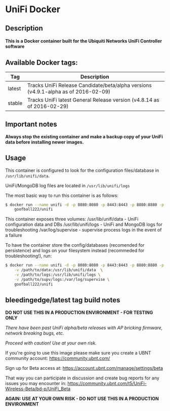 # UniFi Docker

## Description

#### This is a Docker container built for the Ubiquiti Networks UniFi Controller software

## Available Docker tags:
| Tag | Description |
| --- | --- |
| latest | Tracks UniFi Release Candidate/beta/alpha versions (v4.9.1-alpha as of 2016-02-09) |
| stable | Tracks UniFi latest General Release version (v4.8.14 as of 2016-02-29) |

## Important notes

**Always stop the existing container and make a backup copy of your UniFi data before installing newer images.**

## Usage

This container is configured to look for the configuration files/database in `/usr/lib/unifi/data`.

UniFi/MongoDB log files are located in `/usr/lib/unifi/logs`

The most basic way to run this container is as follows:

```bash
$ docker run --name unifi -d -p 8080:8080 -p 8443:8443 -p 8880:8880 -p 8843:8843 \
	goofball222/unifi
```

This container exposes three volumes:
/usr/lib/unifi/data - UniFi configuration data and DBs
/usr/lib/unifi/logs - UniFi and MongoDB logs for troubleshooting
/var/log/supervise - supervise process logs in the event of a failure

To have the container store the config/databases (recomended for persistence) 
and logs on your filesystem instead (recommeded for troubleshooting!), run:

```bash
$ docker run --name unifi -d -p 8080:8080 -p 8443:8443 -p 8880:8880 -p 8843:8843 \
	-v /path/to/data:/usr/lib/unifi/data  \
	-v /path/to/logs:/usr/lib/unifi/logs \
	-v /path/to/supv/logs:/var/log/supervise \
	goofball222/unifi
```

## bleedingedge/latest tag build notes

**DO NOT USE THIS IN A PRODUCTION ENVIRONMENT - FOR TESTING ONLY**

_There have been past UniFi alpha/beta releases with AP bricking firmware, network breaking bugs, etc._

_Proceed with caution! Use at your own risk._

If you're going to use this image please make sure you create a UBNT community account:
https://community.ubnt.com/

Sign up for Beta access at:
https://account.ubnt.com/manage/settings/beta

That way you can participate in discussion and create bug reports for any issues you may encounter in:
https://community.ubnt.com/t5/UniFi-Wireless-Beta/bd-p/UniFi_Beta

**AGAIN: USE AT YOUR OWN RISK - DO NOT USE THIS IN A PRODUCTION ENVIRONMENT**

